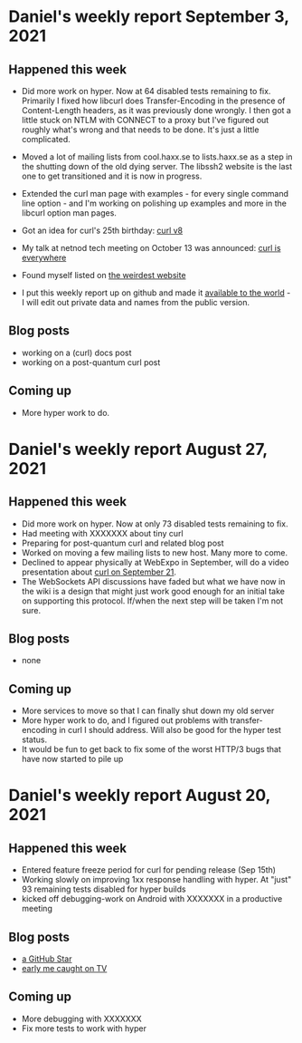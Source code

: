 # Daniel's weekly report September 3, 2021

## Happened this week

 - Did more work on hyper. Now at 64 disabled tests remaining to
   fix. Primarily I fixed how libcurl does Transfer-Encoding in the presence
   of Content-Length headers, as it was previously done wrongly. I then got a
   little stuck on NTLM with CONNECT to a proxy but I've figured out roughly
   what's wrong and that needs to be done. It's just a little complicated.

 - Moved a lot of mailing lists from cool.haxx.se to lists.haxx.se as a step
   in the shutting down of the old dying server. The libssh2 website is the
   last one to get transitioned and it is now in progress.

 - Extended the curl man page with examples - for every single command line
   option - and I'm working on polishing up examples and more in the libcurl
   option man pages.

 - Got an idea for curl's 25th birthday: [curl
   v8](https://curl.se/mail/lib-2021-09/0009.html)

 - My talk at netnod tech meeting on October 13 was announced: [curl is everywhere](https://www.netnod.se/netnod-events/netnod-tech-meeeting-2021-1/agenda)
   
 - Found myself listed on [the weirdest
   website](https://www.celebsagewiki.com/daniel-stenberg)

 - I put this weekly report up on github and made it [available to the
   world](https://bagder.github.io/log/) - I will edit out private data and
   names from the public version.

## Blog posts

 - working on a (curl) docs post
 - working on a post-quantum curl post

## Coming up

 - More hyper work to do.

# Daniel's weekly report August 27, 2021

## Happened this week

 - Did more work on hyper. Now at only 73 disabled tests remaining to fix.
 - Had meeting with XXXXXXX about tiny curl
 - Preparing for post-quantum curl and related blog post
 - Worked on moving a few mailing lists to new host. Many more to come.
 - Declined to appear physically at WebExpo in September, will do a video
   presentation about [curl on September
   21](https://www.webexpo.net/prague2021/talk/just-curl-it).
 - The WebSockets API discussions have faded but what we have now in the wiki
   is a design that might just work good enough for an initial take on
   supporting this protocol. If/when the next step will be taken I'm not
   sure.

## Blog posts
 - none

## Coming up
 - More services to move so that I can finally shut down my old server
 - More hyper work to do, and I figured out problems with transfer-encoding
   in curl I should address. Will also be good for the hyper test status.
 - It would be fun to get back to fix some of the worst HTTP/3 bugs that
   have now started to pile up

# Daniel's weekly report August 20, 2021

## Happened this week
 - Entered feature freeze period for curl for pending release (Sep 15th)
 - Working slowly on improving 1xx response handling with hyper. At "just" 93
   remaining tests disabled for hyper builds
 - kicked off debugging-work on Android with XXXXXXX in a productive meeting

## Blog posts
 - [a GitHub Star](]https://daniel.haxx.se/blog/2021/08/11/a-github-star/)
 - [early me caught on TV](https://daniel.haxx.se/blog/2021/08/19/early-me-caught-on-tv/)

## Coming up
 - More debugging with XXXXXXX
 - Fix more tests to work with hyper

